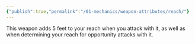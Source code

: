 ```yaml
---
{"publish":true,"permalink":"/01-mechanics/weapon-attributes/reach/"}
---
```


This weapon adds 5 feet to your reach when you attack with it, as well as when determining your reach for opportunity attacks with it.
